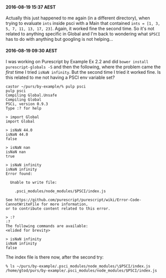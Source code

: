 #### 2016-08-19 15:37 AEST
Actually this just happened to me again (in a different directory), when trying to evaluate `ints` inside psci with a Main that contained `ints = [1, 3, 5, 7, 11, 13, 17, 23]`.  Again, it worked fine the second time.  So it's not related to anything specific in Global and I'm back to wondering what `$PSCI` has to do with anything but googling is not helping...

#### 2016-08-19 09:30 AEST
I was working on Purescript by Example Ex 2.2 and did `bower install purescript-globals -S` and then the following, where the problem came the *first* time I tried `isNaN infinity`.  But the second time I tried it worked fine.  Is this related to me not having a PSCI env variable set?  

```
castor ~/purs/by-example/% pulp psci
pulp psci
Compiling Global.Unsafe
Compiling Global
PSCi, version 0.9.3
Type :? for help

> import Global
import Global

> isNaN 44.0
isNaN 44.0
false

> isNaN nan
isNaN nan
true

> isNaN infinity
isNaN infinity
Error found:

  Unable to write file:

    .psci_modules/node_modules/$PSCI/index.js

See https://github.com/purescript/purescript/wiki/Error-Code-CannotWriteFile for more information,
or to contribute content related to this error.

> :?
:?
The following commands are available:
<elided for brevity>

> isNaN infinity
isNaN infinity
false
```

The index file is there now, after the second try:

```
% ls ~/purs/by-example/.psci_modules/node_modules/\$PSCI/index.js 
/home/gtod/purs/by-example/.psci_modules/node_modules/$PSCI/index.js
```